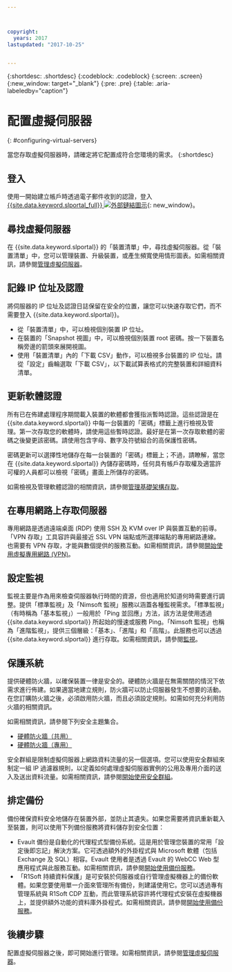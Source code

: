 ```yaml
---



copyright:
  years: 2017
lastupdated: "2017-10-25"


---
```


{:shortdesc: .shortdesc}
{:codeblock: .codeblock}
{:screen: .screen}
{:new_window: target="_blank"}
{:pre: .pre}
{:table: .aria-labeledby="caption"}


# 配置虛擬伺服器
{: #configuring-virtual-servers}

當您存取虛擬伺服器時，請確定將它配置成符合您環境的需求。
{:shortdesc}

## 登入 
使用一開始建立帳戶時透過電子郵件收到的認證，登入[{{site.data.keyword.slportal_full}} ![外部鏈結圖示](../icons/launch-glyph.svg "外部鏈結圖示")](https://control.softlayer.com/){: new_window}。

## 尋找虛擬伺服器
在 {{site.data.keyword.slportal}} 的「裝置清單」中，尋找虛擬伺服器。從「裝置清單」中，您可以管理裝置、升級裝置，或產生頻寬使用情形圖表。如需相關資訊，請參閱[管理虛擬伺服器](../vsi/vsi_managing.html)。

## 記錄 IP 位址及認證
將伺服器的 IP 位址及認證日誌保留在安全的位置，讓您可以快速存取它們，而不需要登入 {{site.data.keyword.slportal}}。 
- 從「裝置清單」中，可以檢視個別裝置 IP 位址。
- 在裝置的「Snapshot 視圖」中，可以檢視個別裝置 root 密碼。按一下裝置名稱旁邊的箭頭來展開視圖。
- 使用「裝置清單」內的「下載 CSV」動作，可以檢視多台裝置的 IP 位址。請從「設定」齒輪選取「下載 CSV」，以下載試算表格式的完整裝置和詳細資料清單。

## 更新軟體認證
所有已在佈建處理程序期間載入裝置的軟體都會獲指派暫時認證。這些認證是在 {{site.data.keyword.slportal}} 中每一台裝置的「密碼」標籤上進行檢視及管理。第一次存取您的軟體時，請使用這些暫時認證。最好是在第一次存取軟體的密碼之後變更該密碼。請使用包含字母、數字及符號組合的高保護性密碼。

密碼更新可以選擇性地儲存在每一台裝置的「密碼」標籤上；不過，請瞭解，當您在 {{site.data.keyword.slportal}} 內儲存密碼時，任何具有帳戶存取權及適當許可權的人員都可以檢視「密碼」畫面上所儲存的密碼。

如需檢視及管理軟體認證的相關資訊，請參閱[管理基礎架構存取](../iam/mnginfra.html)。

## 在專用網路上存取伺服器
專用網路是透過遠端桌面 (RDP) 使用 SSH 及 KVM over IP 與裝置互動的前導。「VPN 存取」工具容許與最接近 SSL VPN 端點或所選擇端點的專用網路連線。也需要有 VPN 存取，才能與數個提供的服務互動。如需相關資訊，請參閱[開始使用虛擬專用網路 (VPN)](../infrastructure/iaas-vpn/getting-started.html)。

## 設定監視
監視主要是作為用來檢查伺服器執行時間的資源，但也適用於知道何時需要進行調整。提供「標準監視」及「Nimsoft 監視」服務以涵蓋各種監視需求。「標準監視」（有時稱為「基本監視」）一般用於「Ping 並回應」方法，該方法是使用透過 {{site.data.keyword.slportal}} 所起始的慢速或服務 Ping。「Nimsoft 監視」也稱為「進階監視」，提供三個層級：「基本」、「進階」和「高階」。此服務也可以透過 {{site.data.keyword.slportal}} 進行存取。如需相關資訊，請參閱[監視](../infrastructure/SLmonitoring/monitoring_index.html)。

## 保護系統
提供硬體防火牆，以確保裝置一律是安全的。硬體防火牆是在無需關閉的情況下依需求進行佈建。如果適當地建立規則，防火牆可以防止伺服器發生不想要的活動。在您訂購防火牆之後，必須啟用防火牆，而且必須設定規則。如需如何充分利用防火牆的相關資訊。

如需相關資訊，請參閱下列安全主題集合。

* [硬體防火牆（共用）](../infrastructure/hardware-firewall-shared/getting-started.html)
* [硬體防火牆（專用）](../infrastructure/hardware-firewall-dedicated/getting-started.html)

安全群組是限制虛擬伺服器上網路資料流量的另一個選項。您可以使用安全群組來制定一組 IP 過濾器規則，以定義如何處理虛擬伺服器實例的公用及專用介面的送入及送出資料流量。如需相關資訊，請參閱[開始使用安全群組](/docs/infrastructure/security-groups/sg_index.html)。

## 排定備份 
備份確保資料安全地儲存在裝置外部，並防止其遺失。如果您需要將資訊重新載入至裝置，則可以使用下列備份服務將資料儲存到安全位置：
- Evault 備份是自動化的代理程式型備份系統。這是用於管理您裝置的常用「設定後即忘記」解決方案。它可透過額外的外掛程式與 Microsoft 軟體（包括 Exchange 及 SQL）相容。Evault 使用者是透過 Evault 的 WebCC Web 型應用程式與此服務互動。如需相關資訊，請參閱[開始使用備份服務](../infrastructure/Backup/index.html)。
- 「R1Soft 持續資料保護」是可安裝於伺服器或自行管理虛擬機器上的備份軟體。如果您要使用單一介面來管理所有備份，則建議使用它。您可以透過專有管理系統與 R1Soft CDP 互動，而此管理系統容許將代理程式安裝在虛擬機器上，並提供額外功能的資料庫外掛程式。如需相關資訊，請參閱[開始使用備份服務](../infrastructure/Backup/index.html)。

## 後續步驟
配置虛擬伺服器之後，即可開始進行管理。如需相關資訊，請參閱[管理虛擬伺服器](../vsi/vsi_managing.html)。



